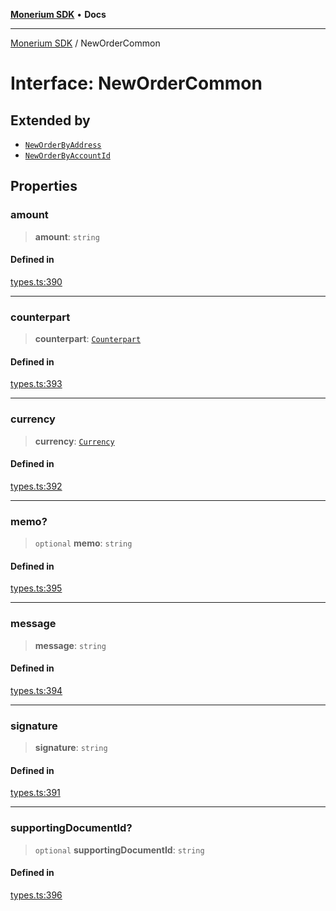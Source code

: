 [**Monerium SDK**](../README.md) • **Docs**

***

[Monerium SDK](../README.md) / NewOrderCommon

# Interface: NewOrderCommon

## Extended by

- [`NewOrderByAddress`](NewOrderByAddress.md)
- [`NewOrderByAccountId`](NewOrderByAccountId.md)

## Properties

### amount

> **amount**: `string`

#### Defined in

[types.ts:390](https://github.com/monerium/js-monorepo/blob/62e0077f6672014c8c720b1b4b4f6d6fcc529502/packages/sdk/src/types.ts#L390)

***

### counterpart

> **counterpart**: [`Counterpart`](Counterpart.md)

#### Defined in

[types.ts:393](https://github.com/monerium/js-monorepo/blob/62e0077f6672014c8c720b1b4b4f6d6fcc529502/packages/sdk/src/types.ts#L393)

***

### currency

> **currency**: [`Currency`](../enumerations/Currency.md)

#### Defined in

[types.ts:392](https://github.com/monerium/js-monorepo/blob/62e0077f6672014c8c720b1b4b4f6d6fcc529502/packages/sdk/src/types.ts#L392)

***

### memo?

> `optional` **memo**: `string`

#### Defined in

[types.ts:395](https://github.com/monerium/js-monorepo/blob/62e0077f6672014c8c720b1b4b4f6d6fcc529502/packages/sdk/src/types.ts#L395)

***

### message

> **message**: `string`

#### Defined in

[types.ts:394](https://github.com/monerium/js-monorepo/blob/62e0077f6672014c8c720b1b4b4f6d6fcc529502/packages/sdk/src/types.ts#L394)

***

### signature

> **signature**: `string`

#### Defined in

[types.ts:391](https://github.com/monerium/js-monorepo/blob/62e0077f6672014c8c720b1b4b4f6d6fcc529502/packages/sdk/src/types.ts#L391)

***

### supportingDocumentId?

> `optional` **supportingDocumentId**: `string`

#### Defined in

[types.ts:396](https://github.com/monerium/js-monorepo/blob/62e0077f6672014c8c720b1b4b4f6d6fcc529502/packages/sdk/src/types.ts#L396)
